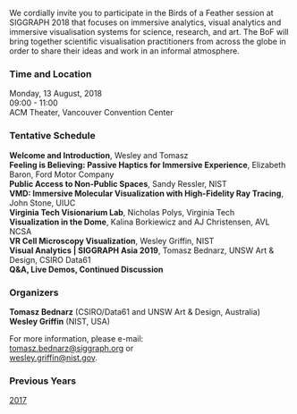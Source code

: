 We cordially invite you to participate in the Birds of a Feather session at
SIGGRAPH 2018 that focuses on immersive analytics, visual analytics and
immersive visualisation systems for science, research, and art. The BoF will
bring together scientific visualisation practitioners from across the globe in
order to share their ideas and work in an informal atmosphere.

### Time and Location

Monday, 13 August, 2018<br>
09:00 - 11:00<br>
ACM Theater, Vancouver Convention Center

### Tentative Schedule

**Welcome and Introduction**, Wesley and Tomasz<br>
**Feeling is Believing: Passive Haptics for Immersive Experience**, Elizabeth Baron, Ford Motor Company<br>
**Public Access to Non-Public Spaces**, Sandy Ressler, NIST<br>
**VMD: Immersive Molecular Visualization with High-Fidelity Ray Tracing**, John Stone, UIUC<br> 
**Virginia Tech Visionarium Lab**, Nicholas Polys, Virginia Tech<br>
**Visualization in the Dome**, Kalina Borkiewicz and AJ Christensen, AVL NCSA<br>
**VR Cell Microscopy Visualization**, Wesley Griffin, NIST<br>
**Visual Analytics | SIGGRAPH Asia 2019**, Tomasz Bednarz, UNSW Art & Design, CSIRO Data61<br>
**Q&A, Live Demos, Continued Discussion**

### Organizers

**Tomasz Bednarz** (CSIRO/Data61 and UNSW Art & Design, Australia)<br>
**Wesley Griffin** (NIST, USA)

For more information, please e-mail:<br>
[tomasz.bednarz@siggraph.org](mailto:tomasz.bednard@siggraph.org) or<br>
[wesley.griffin@nist.gov](mailto:wesley.griffin@nist.gov).

### Previous Years

[2017](/2017.html)

